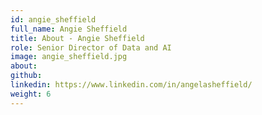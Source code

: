 ```yaml
---
id: angie_sheffield
full_name: Angie Sheffield
title: About - Angie Sheffield
role: Senior Director of Data and AI
image: angie_sheffield.jpg
about:
github:
linkedin: https://www.linkedin.com/in/angelasheffield/
weight: 6
---
```

